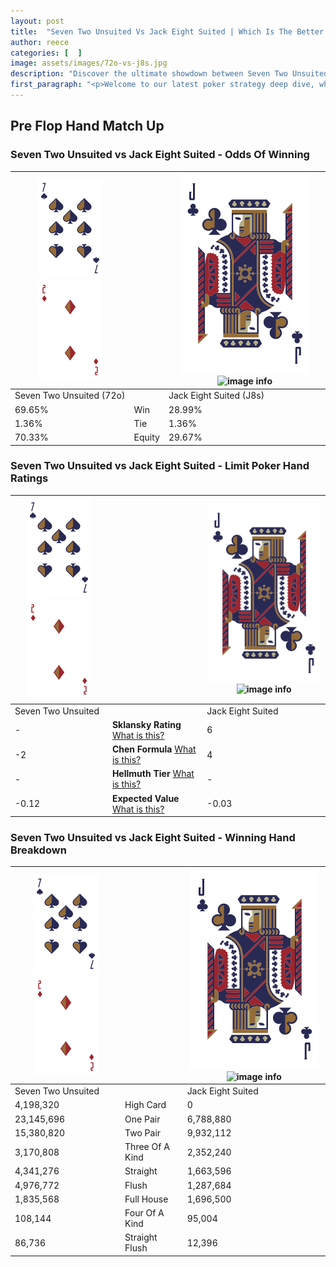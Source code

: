 ```yaml
---
layout: post
title:  "Seven Two Unsuited Vs Jack Eight Suited | Which Is The Better Hand In Poker? A Complete Guide"
author: reece
categories: [  ]
image: assets/images/72o-vs-j8s.jpg
description: "Discover the ultimate showdown between Seven Two Unsuited and Jack Eight Suited in poker! Uncover the odds, strategies, and scenarios where one hand triumphs over the other. Get ready to up your poker game with this thrilling analysis."
first_paragraph: "<p>Welcome to our latest poker strategy deep dive, where we're pitting two distinct hands against each other in a high-stakes showdown: Seven Two Unsuited vs Jack Eight Suited.</p><p>In the dynamic world of poker, every decision counts, and knowing which hand holds the upper hand is key to your success at the table.</p><p>In this article, we'll dissect these two hands, explore the scenarios where one dominates the other, and equip you with the knowledge to make strategic choices that can tip the odds in your favor.</p><p>Get ready to unravel the intriguing dynamics of these poker hands and elevate your game to new heights.</p>"
---
```




[comment]: # (sp0)

## Pre Flop Hand Match Up

<div class="table hand-ratings" markdown="1"> 



### Seven Two Unsuited vs Jack Eight Suited - Odds Of Winning


    
| ![image info](assets/images/hand1/7.png) ![image info](assets/images/hand1/2o.png) |  | ![image info](assets/images/hand2/J.png) ![image info](assets/images/hand2/8s.png) |
| -------- | -------- | -------- |
| Seven Two Unsuited (72o) |  | Jack Eight Suited (J8s) |
| 69.65% | Win | 28.99% |
| 1.36% | Tie | 1.36% |
| 70.33% | Equity | 29.67% |




[comment]: # (sp1)



### Seven Two Unsuited vs Jack Eight Suited - Limit Poker Hand Ratings


    
| ![image info](assets/images/hand1/7.png) ![image info](assets/images/hand1/2o.png) |  | ![image info](assets/images/hand2/J.png) ![image info](assets/images/hand2/8s.png) |
| -------- | -------- | -------- |
| Seven Two Unsuited |  | Jack Eight Suited |
| - | **Sklansky Rating** [What is this?](/sklansky-rating-explained) | 6 |
| -2 | **Chen Formula** [What is this?](/chen-formula-explained) | 4 |
| - | **Hellmuth Tier** [What is this?](/Hellmuth-tier-explained) | - |
| -0.12 | **Expected Value** [What is this?](/expected-value-explained) | -0.03 |




[comment]: # (sp2)



### Seven Two Unsuited vs Jack Eight Suited - Winning Hand Breakdown


    
| ![image info](assets/images/hand1/7.png) ![image info](assets/images/hand1/2o.png) |  | ![image info](assets/images/hand2/J.png) ![image info](assets/images/hand2/8s.png) |
| -------- | -------- | -------- |
| Seven Two Unsuited |  | Jack Eight Suited |
| 4,198,320 | High Card | 0 |
| 23,145,696 | One Pair | 6,788,880 |
| 15,380,820 | Two Pair | 9,932,112 |
| 3,170,808 | Three Of A Kind | 2,352,240 |
| 4,341,276 | Straight | 1,663,596 |
| 4,976,772 | Flush | 1,287,684 |
| 1,835,568 | Full House | 1,696,500 |
| 108,144 | Four Of A Kind | 95,004 |
| 86,736 | Straight Flush | 12,396 |




[comment]: # (sp3)



</div>

[comment]: # (sp4)



[comment]: # (sp5)

